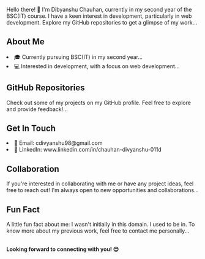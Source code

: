 <p>Hello there! 👋 I'm Dibyanshu Chauhan, currently in my second year of the BSC(IT) course. I have a keen interest in development, particularly in web development. Explore my GitHub repositories to get a glimpse of my work...</p>
<h2>About Me</h2>
<li>🎓 Currently pursuing BSC(IT) in my second year...</li>
<li>💻 Interested in development, with a focus on web development...</li>
<h2>GitHub Repositories</h2>
<p>Check out some of my projects on my GitHub profile. Feel free to explore and provide feedback!...</p>
<h2>Get In Touch</h2>
<li>📧 Email: cdivyanshu98@gmail.com</li>
<li>🔗 LinkedIn: www.linkedin.com/in/chauhan-divyanshu-011d</li>
<h2>Collaboration</h2>
<p>If you're interested in collaborating with me or have any project ideas, feel free to reach out! I'm always open to new opportunities and collaborations...</p>
<h2>Fun Fact</h2>
<p>A little fun fact about me: I wasn't initially in this domain. I used to be in. To know more about my previous work, feel free to contact me personally... </p>
<br>
<strong>Looking forward to connecting with you! 😊</strong>

